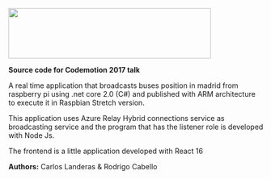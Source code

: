 <img src="http://blog.codemotion.es/content/images/2015/11/CDM_2013_logo_extended_web--2-.png" width="400" height="100"></img>

**Source code for Codemotion 2017 talk**

 A real time application that broadcasts buses position in madrid from raspberry pi using .net core 2.0 (C#) and published with ARM architecture to execute it in Raspbian Stretch version. 
 
 This application uses  Azure Relay Hybrid connections service as broadcasting service and the program that has the listener role is developed with Node Js.
 
 The frontend is a little application developed with React 16 

**Authors:** Carlos Landeras & Rodrigo Cabello
